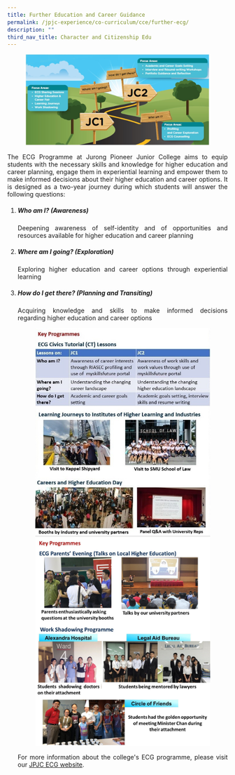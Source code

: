 ```yaml
---
title: Further Education and Career Guidance
permalink: /jpjc-experience/co-curriculum/cce/further-ecg/
description: ""
third_nav_title: Character and Citizenship Edu
---
```

<div align=justify>

<figure>	
<img src="/images/Further%20Education%201.jpg"></figure>
<p>	 
The ECG Programme at Jurong Pioneer Junior College aims to equip students with the necessary skills and knowledge for higher education and career planning, engage them in experiential learning and empower them to make informed decisions about their higher education and career options. It is designed as a two-year journey during which students will answer the following questions:</p>
<ol>
	<li><h5><strong>Who am I? (Awareness)</strong></h5></li>
<p>
Deepening awareness of self-identity and of opportunities and resources available for higher education and career planning</p>
	<li><h5><strong>Where am I going? (Exploration)</strong></h5></li>
<p>
Exploring higher education and career options through experiential learning</p>
	<li><h5><strong>How do I get there? (Planning and Transiting)</strong></h5></li>
<p>
Acquiring knowledge and skills to make informed decisions regarding higher education and career options</p>

<figure>
<img src="/images/CCE1a.jpg">
<img src="/images/Higher%20Education%203.jpg">		 
</figure>

<p>
For more information about the college's ECG programme, please visit our <a href="https://jpjcecg.wixsite.com/jpjcecghome">JPJC ECG website</a>.</p>